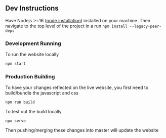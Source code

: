 ## Dev Instructions
Have Nodejs >=16 ([node installation](https://nodejs.org/en/)) installed on your machine. Then navigate to the top level of the project in a run ``npm install --legacy-peer-deps``

### Development Running
To run the website locally
```bash
npm start
```

### Production Building
To have your changes reflected on the live website, you first need to build/bundle the javascript and css
```
npm run build
```
To test out the build locally
```
npx serve
```

Then pushing/merging these changes into master will update the website
